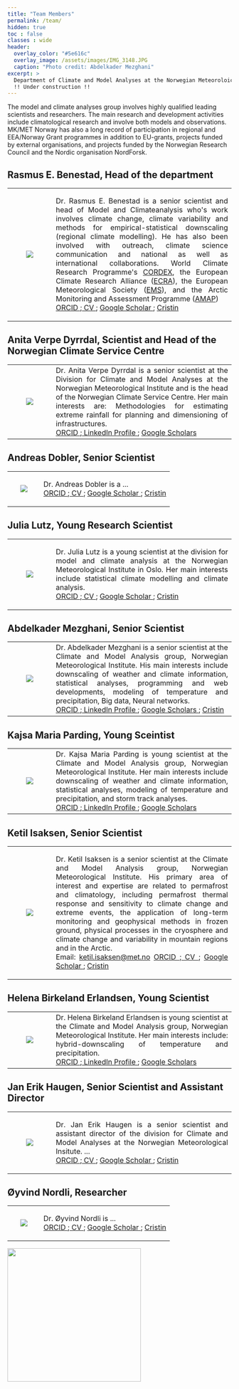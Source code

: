 ```yaml
---
title: "Team Members"
permalink: /team/
hidden: true
toc : false
classes : wide
header:
  overlay_color: "#5e616c"
  overlay_image: /assets/images/IMG_3148.JPG
  caption: "Photo credit: Abdelkader Mezghani"
excerpt: >
  Department of Climate and Model Analyses at the Norwegian Meteoroloical Institute
  !! Under construction !!
---
```


The model and climate analyses group involves highly qualified leading scientists and researchers. The main research and development activities include climatological research and involve both models and observations. MK/MET Norway has also a long record of participation in regional and EEA/Norway Grant programmes in addition to EU-grants, projects funded by external organisations, and projects funded by the Norwegian Research Council and the Nordic organisation NordForsk.

## Rasmus E. Benestad, Head of the department
<table>
 <tr>
  <td width="20%" ><center> <img src="https://metno.github.io/mk-website/assets/images/bio/rasmus2.jpeg"/> </center></td>
  <td align="justify">
 
  Dr. Rasmus E. Benestad is a senior scientist and head of Model and Climateanalysis who's work involves climate change, climate variability and methods for empirical-statistical downscaling (regional climate modelling). He has also been involved with outreach, climate science communication and national as well as international collaborations. World Climate Research Programme's <a href="https://cordex.org/domains/cordex-esd/">CORDEX</a>, the European Climate Research Alliance (<a href="http://www.ecra-climate.eu/about-us/executive-committee">ECRA</a>), the European Meteorological Society (<a href="https://www.emetsoc.org/about-ems/project-teams-committees/media-and-communication/">EMS</a>), and the Arctic Monitoring and Assessment Programme (<a href="https://www.amap.no/">AMAP</a>)<br>
 <a href="https://orcid.org/0000-0002-5969-4508"> ORCID </a>;<a href="https://docs.google.com/document/d/14Vnfk0DuEwSPCJgnTAwzx1woqk4TWoivlrS7tBFU2SA/edit?usp=sharing"> CV </a>; <a href="https://scholar.google.com/citations?user=KYAUZL4AAAAJ&hl=no"> Google Scholar </a>; <a href="https://app.cristin.no/search.jsf?t=%22Rasmus%20Benestad%22"> Cristin </a>
 </td>
 </tr>
 </table>

## Anita Verpe Dyrrdal, Scientist and Head of the Norwegian Climate Service Centre
<table>
 <tr>
  <td width="20%" ><center> <img src="https://metno.github.io/mk-website/assets/images/bio/Anita_MET_Norway.png"/> </center></td>
  <td align="justify">
 Dr. Anita Verpe Dyrrdal is a senior scientist at the Division for Climate and Model Analyses at the Norwegian Meteorological Institute and is the head of the Norwegian Climate Service Centre. Her main interests are: Methodologies for estimating extreme rainfall for planning and dimensioning of infrastructures.<br>
 <a href=""> ORCID </a>;<a href=""> LinkedIn Profile </a>; <a href=""> Google Scholars </a>
 </td>
 </tr>
 </table>

## Andreas Dobler, Senior Scientist
<table>
 <tr>
  <td width="20%" ><center> <img src="https://metno.github.io/mk-website/assets/images/bio/andreas.jpeg"/> </center></td>
  <td align="justify">
 
  Dr. Andreas Dobler is a ...<br>
 <a href=""> ORCID </a>;<a href=""> CV </a>; <a href=""> Google Scholar </a>; <a href="https://app.cristin.no/persons/show.jsf?id=764212"> Cristin </a>
 </td>
 </tr>
 </table>

## Julia Lutz, Young Research Scientist
<table>
 <tr>
  <td width="20%" ><center> <img src="https://metno.github.io/mk-website/assets/images/bio/julia.jpeg"/> </center></td>
  <td align="justify">
 
  Dr. Julia Lutz is a young scientist at the division for model and climate analysis at the Norwegian Meteorological Institute in Oslo. Her main interests include statistical climate modelling and climate analysis.<br>
 <a href=""> ORCID </a>;<a href=""> CV </a>; <a href=""> Google Scholar </a>; <a href="https://app.cristin.no/persons/show.jsf?id=1081908"> Cristin </a>
 </td>
 </tr>
 </table>

## Abdelkader Mezghani, Senior Scientist
 <table>
 <tr>
  <td width="20%" ><center> <img src="https://metno.github.io/mk-website/assets/images/bio/abdelkader_metno.jpg"/> </center></td>
  <td align="justify">
 Dr. Abdelkader Mezghani is a senior scientist at the Climate and Model Analysis group, Norwegian Meteorological Institute. His main interests include downscaling of weather and climate information, statistical analyses, programming and web developments, modeling of temperature and precipitation, Big data, Neural networks.<br>
 <a href="https://orcid.org/0000-0003-2825-5884"> ORCID </a>;<a href="https://no.linkedin.com/in/abdelkader-mezghani-8a3aa127"> LinkedIn Profile </a>; <a href="https://scholar.google.com/citations?user=oeIMYnUAAAAJ&hl=en"> Google Scholars </a>; <a href="https://app.cristin.no/persons/show.jsf?id=764228"> Cristin </a> 
 </td>
 </tr>
 </table>

## Kajsa Maria Parding, Young Sceintist
<table>
 <tr>
  <td width="20%" ><center> <img src="https://metno.github.io/mk-website/assets/images/bio/kajsa_MET_Norway.png"/> </center></td>
  <td align="justify">
 Dr. Kajsa Maria Parding is young scientist at the Climate and Model Analysis group, Norwegian Meteorological Institute. Her main interests include downscaling of weather and climate information, statistical analyses, modeling of temperature and precipitation, and storm track analyses.<br>
 <a href=""> ORCID </a>;<a href=""> LinkedIn Profile </a>; <a href=""> Google Scholars </a>
 </td>
 </tr>
 </table>

## Ketil Isaksen, Senior Scientist
<table>
 <tr>
  <td width="20%" ><center> <img src="https://metno.github.io/mk-website/assets/images/bio/ketil.jpeg"/> </center></td>
  <td align="justify">
 
  Dr. Ketil Isaksen is a senior scientist at the Climate and Model Analysis group, Norwegian Meteorological Institute. His primary area of interest and expertise are related to permafrost and climatology, including permafrost thermal response and sensitivity to climate change and extreme events, the application of long-term monitoring and geophysical methods in frozen ground, physical processes in the cryosphere and climate change and variability in mountain regions and in the Arctic.<br>
 Email: ketil.isaksen@met.no
 <a href="https://orcid.org/0000-0003-2356-5330"> ORCID </a>;<a href=""> CV </a>; <a href="https://scholar.google.no/citations?user=m-l6ggIAAAAJ&hl=en"> Google Scholar </a>; <a href="https://app.cristin.no/persons/show.jsf?id=764197"> Cristin </a>
 </td>
 </tr>
 </table>


## Helena Birkeland Erlandsen, Young Scientist
<table>
 <tr>
  <td width="20%" ><center> <img src="https://metno.github.io/mk-website/assets/images/bio/helene_MET_Norway.png"/> </center></td>
  <td align="justify">
 Dr. Helena Birkeland Erlandsen is young scientist at the Climate and Model Analysis group, Norwegian Meteorological Institute. Her main interests include: hybrid-downscaling of temperature and precipitation. <br>
 <a href=""> ORCID </a>;<a href=""> LinkedIn Profile </a>; <a href=""> Google Scholars </a>
 </td>
 </tr>
 </table>

## Jan Erik Haugen, Senior Scientist and Assistant Director
<table>
 <tr>
  <td width="20%" ><center> <img src="https://metno.github.io/mk-website/assets/images/bio/janerik.jpeg"/> </center></td>
  <td align="justify">
 
  Dr. Jan Erik Haugen is a senior scientist and assistant director of the division for Climate and Model Analyses at the Norwegian Meteorological Insitute. ...<br>
 <a href=""> ORCID </a>;<a href=""> CV </a>; <a href=""> Google Scholar </a>; <a href="https://app.cristin.no/persons/show.jsf?id=764220"> Cristin </a>
 </td>
 </tr>
 </table>

## Øyvind Nordli, Researcher
<table>
 <tr>
  <td width="20%" ><center> <img src="https://metno.github.io/mk-website/assets/images/bio/oyvind.jpeg"/> </center></td>
  <td align="justify">
 
  Dr. Øyvind Nordli is ...<br>
 <a href=""> ORCID </a>;<a href=""> CV </a>; <a href=""> Google Scholar </a>; <a href="https://app.cristin.no/persons/show.jsf?id=764232"> Cristin </a>
 </td>
 </tr>
 </table>

<img src="https://metno.github.io/mk-website/assets/images/Met_RGB_Horisontal_ENG.jpg" width="300"/>
